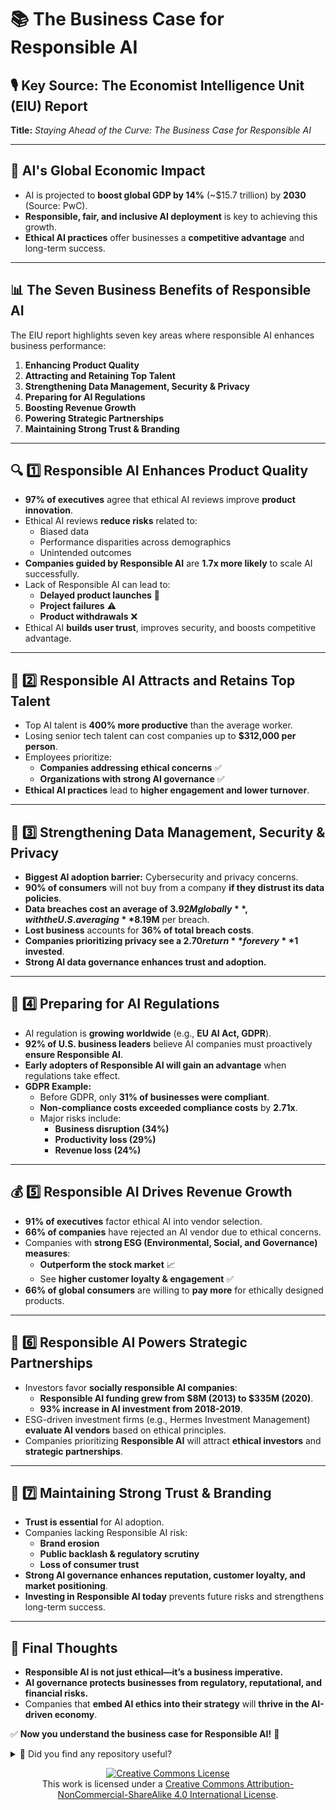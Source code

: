 # 📚 **The Business Case for Responsible AI**

## 🎙️ **Key Source:** The Economist Intelligence Unit (EIU) Report  
**Title:** *Staying Ahead of the Curve: The Business Case for Responsible AI*  

---

## 🌟 **AI's Global Economic Impact**
- AI is projected to **boost global GDP by 14%** (~$15.7 trillion) by **2030** (Source: PwC).  
- **Responsible, fair, and inclusive AI deployment** is key to achieving this growth.  
- **Ethical AI practices** offer businesses a **competitive advantage** and long-term success.  

---

## 📊 **The Seven Business Benefits of Responsible AI**  
The EIU report highlights seven key areas where responsible AI enhances business performance:  

1. **Enhancing Product Quality**  
2. **Attracting and Retaining Top Talent**  
3. **Strengthening Data Management, Security & Privacy**  
4. **Preparing for AI Regulations**  
5. **Boosting Revenue Growth**  
6. **Powering Strategic Partnerships**  
7. **Maintaining Strong Trust & Branding**  

---

## 🔍 **1️⃣ Responsible AI Enhances Product Quality**  
- **97% of executives** agree that ethical AI reviews improve **product innovation**.  
- Ethical AI reviews **reduce risks** related to:  
  - Biased data  
  - Performance disparities across demographics  
  - Unintended outcomes  
- **Companies guided by Responsible AI** are **1.7x more likely** to scale AI successfully.  
- Lack of Responsible AI can lead to:  
  - **Delayed product launches** 🚫  
  - **Project failures** ⚠️  
  - **Product withdrawals** ❌  
- Ethical AI **builds user trust**, improves security, and boosts competitive advantage.  

---

## 🎯 **2️⃣ Responsible AI Attracts and Retains Top Talent**  
- Top AI talent is **400% more productive** than the average worker.  
- Losing senior tech talent can cost companies up to **$312,000 per person**.  
- Employees prioritize:  
  - **Companies addressing ethical concerns** ✅  
  - **Organizations with strong AI governance** ✅  
- **Ethical AI practices** lead to **higher engagement and lower turnover**.  

---

## 🔐 **3️⃣ Strengthening Data Management, Security & Privacy**  
- **Biggest AI adoption barrier:** Cybersecurity and privacy concerns.  
- **90% of consumers** will not buy from a company **if they distrust its data policies**.  
- **Data breaches cost an average of $3.92M globally**, with the U.S. averaging **$8.19M** per breach.  
- **Lost business** accounts for **36% of total breach costs**.  
- **Companies prioritizing privacy see a $2.70 return** for every **$1 invested**.  
- **Strong AI data governance enhances trust and adoption.**  

---

## 📜 **4️⃣ Preparing for AI Regulations**  
- AI regulation is **growing worldwide** (e.g., **EU AI Act, GDPR**).  
- **92% of U.S. business leaders** believe AI companies must proactively **ensure Responsible AI**.  
- **Early adopters of Responsible AI will gain an advantage** when regulations take effect.  
- **GDPR Example:**  
  - Before GDPR, only **31% of businesses were compliant**.  
  - **Non-compliance costs exceeded compliance costs** by **2.71x**.  
  - Major risks include:  
    - **Business disruption (34%)**  
    - **Productivity loss (29%)**  
    - **Revenue loss (24%)**  

---

## 💰 **5️⃣ Responsible AI Drives Revenue Growth**  
- **91% of executives** factor ethical AI into vendor selection.  
- **66% of companies** have rejected an AI vendor due to ethical concerns.  
- Companies with **strong ESG (Environmental, Social, and Governance) measures**:  
  - **Outperform the stock market** 📈  
  - See **higher customer loyalty & engagement** ✅  
- **66% of global consumers** are willing to **pay more** for ethically designed products.  

---

## 🤝 **6️⃣ Responsible AI Powers Strategic Partnerships**  
- Investors favor **socially responsible AI companies**:  
  - **Responsible AI funding grew from $8M (2013) to $335M (2020)**.  
  - **93% increase in AI investment from 2018-2019**.  
- ESG-driven investment firms (e.g., Hermes Investment Management) **evaluate AI vendors** based on ethical principles.  
- Companies prioritizing **Responsible AI** will attract **ethical investors** and **strategic partnerships**.  

---

## 🔎 **7️⃣ Maintaining Strong Trust & Branding**  
- **Trust is essential** for AI adoption.  
- Companies lacking Responsible AI risk:  
  - **Brand erosion**  
  - **Public backlash & regulatory scrutiny**  
  - **Loss of consumer trust**  
- **Strong AI governance enhances reputation, customer loyalty, and market positioning**.  
- **Investing in Responsible AI today** prevents future risks and strengthens long-term success.  

---

## 🚀 **Final Thoughts**
- **Responsible AI is not just ethical—it’s a business imperative.**  
- **AI governance protects businesses from regulatory, reputational, and financial risks.**  
- Companies that **embed AI ethics into their strategy** will **thrive in the AI-driven economy**.  

✅ **Now you understand the business case for Responsible AI!** 🚀






<details>
  <summary>🌟 Did you find any repository useful?</summary>
  If any project has been helpful to you, consider giving it a ⭐ star in the repository and follow my GitHub account to stay tuned for future updates! 🚀

  In addition, I am always open to suggestions, recommendations or collaborations. Feel free to [get in touch](https://www.linkedin.com/in/vazquez-galan-jose-emmanuel-664968221) if you have any questions or ideas for improving this project. I'm excited for your feedback and contributions.

  Thank you for your interest and support! 😊
</details>


<p align="center">
<a rel="license" href="http://creativecommons.org/licenses/by-nc-sa/4.0/"><img alt="Creative Commons License" style="border-width:0" src="https://i.creativecommons.org/l/by-nc-sa/4.0/88x31.png" /></a><br />This work is licensed under a <a rel="license" href="http://creativecommons.org/licenses/by-nc-sa/4.0/">Creative Commons Attribution-NonCommercial-ShareAlike 4.0 International License</a>.
</p>
